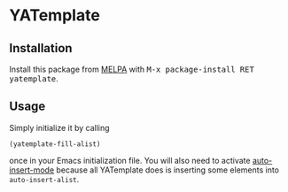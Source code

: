 # YATemplate #

## Installation ##

Install this package from [MELPA][] with <kbd>M-x package-install RET
yatemplate</kbd>.

## Usage ##

Simply initialize it by calling

```elisp
(yatemplate-fill-alist)
```

once in your Emacs initialization file. You will also need to activate
[auto-insert-mode][] because all YATemplate does is inserting some elements into
`auto-insert-alist`.

[MELPA]: http://melpa.org "MELPA"

[auto-insert-mode]: https://www.gnu.org/software/emacs/manual/html_node/autotype/Autoinserting.html "auto-insert-mode"

